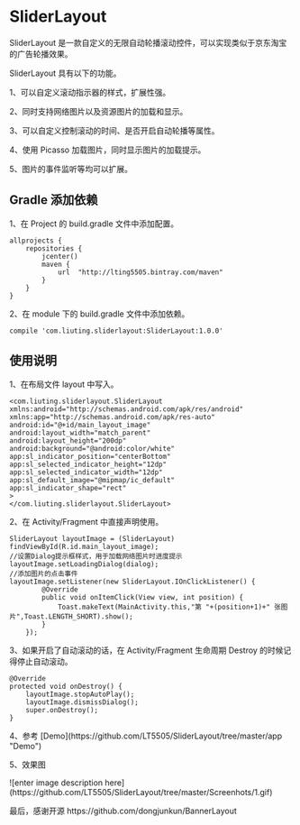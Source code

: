 # SliderLayout
<p>SliderLayout 是一款自定义的无限自动轮播滚动控件，可以实现类似于京东淘宝的广告轮播效果。</p>
<p>SliderLayout 具有以下的功能。</p>
<p> 1、可以自定义滚动指示器的样式，扩展性强。</p>
<p>2、同时支持网络图片以及资源图片的加载和显示。</p>
<p> 3、可以自定义控制滚动的时间、是否开启自动轮播等属性。</p>
<p> 4、使用 Picasso 加载图片，同时显示图片的加载提示。</p>
<p> 5、图片的事件监听等均可以扩展。</p>


## Gradle 添加依赖

<p>1、在 Project 的 build.gradle 文件中添加配置。</p>

    allprojects {
        repositories {
            jcenter()
            maven {
                url  "http://lting5505.bintray.com/maven"
            }
        }
    }
<p>2、在 module 下的 build.gradle 文件中添加依赖。</p>

    compile 'com.liuting.sliderlayout:SliderLayout:1.0.0'


## 使用说明
<p>1、在布局文件 layout 中写入。</p>

    <com.liuting.sliderlayout.SliderLayout xmlns:android="http://schemas.android.com/apk/res/android"
    xmlns:app="http://schemas.android.com/apk/res-auto"
    android:id="@+id/main_layout_image"
    android:layout_width="match_parent"
    android:layout_height="200dp"
    android:background="@android:color/white"
    app:sl_indicator_position="centerBottom"
    app:sl_selected_indicator_height="12dp"
    app:sl_selected_indicator_width="12dp"
    app:sl_default_image="@mipmap/ic_default"
    app:sl_indicator_shape="rect"
    >
    </com.liuting.sliderlayout.SliderLayout>
<p>2、在 Activity/Fragment 中直接声明使用。</p>

    SliderLayout layoutImage = (SliderLayout) findViewById(R.id.main_layout_image);
    //设置Dialog提示框样式，用于加载网络图片时进度提示
    layoutImage.setLoadingDialog(dialog);
    //添加图片的点击事件
    layoutImage.setListener(new SliderLayout.IOnClickListener() {
            @Override
            public void onItemClick(View view, int position) {
                Toast.makeText(MainActivity.this,"第 "+(position+1)+" 张图片",Toast.LENGTH_SHORT).show();
            }
        });
<p>3、如果开启了自动滚动的话，在 Activity/Fragment 生命周期 Destroy 的时候记得停止自动滚动。</p>

    @Override
    protected void onDestroy() {
        layoutImage.stopAutoPlay();
        layoutImage.dismissDialog();
        super.onDestroy();
    }

<p>4、参考 [Demo](https://github.com/LT5505/SliderLayout/tree/master/app "Demo") </p>

<p>5、效果图</p>
![enter image description here](https://github.com/LT5505/SliderLayout/tree/master/Screenhots/1.gif)

<p>最后，感谢开源 https://github.com/dongjunkun/BannerLayout</p>
